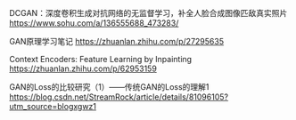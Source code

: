 DCGAN：深度卷积生成对抗网络的无监督学习，补全人脸合成图像匹敌真实照片 
https://www.sohu.com/a/136555688_473283/

GAN原理学习笔记
https://zhuanlan.zhihu.com/p/27295635


Context Encoders: Feature Learning by Inpainting
https://zhuanlan.zhihu.com/p/62953159

GAN的Loss的比较研究（1）——传统GAN的Loss的理解1
https://blog.csdn.net/StreamRock/article/details/81096105?utm_source=blogxgwz1
